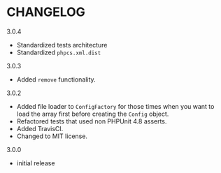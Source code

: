 CHANGELOG
=========

3.0.4
- Standardized tests architecture
- Standardized `phpcs.xml.dist`

3.0.3
- Added `remove` functionality.

3.0.2
- Added file loader to `ConfigFactory` for those times when you want to load the array first before creating the `Config` object.
- Refactored tests that used non PHPUnit 4.8 asserts.
- Added TravisCI.
- Changed to MIT license.

3.0.0
- initial release